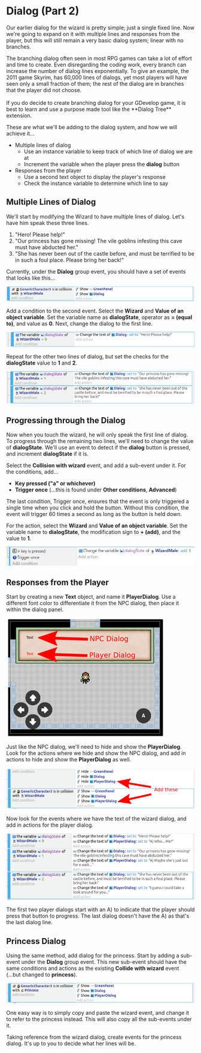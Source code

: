 # Dialog (Part 2)

Our earlier dialog for the wizard is pretty simple; just a single fixed line.
Now we're going to expand on it with multiple lines and responses from the player, but this will still remain a very basic dialog system; linear with no branches.

<div class="info">
The branching dialog often seen in most RPG games can take a lot of effort and time to create.
Even disregarding the coding work, every branch can increase the number of dialog lines exponentially.
To give an example, the 2011 game Skyrim, has 60,000 lines of dialogs, yet most players will have seen only a small fraction of them; the rest of the dialog are in branches that the player did not choose.
</div>

<div><br></div>

<div class="tip" markdown="span">
If you do decide to create branching dialog for your GDevelop game, it is best to learn and use a purpose made tool like the **Dialog Tree** extension.
</div>

These are what we'll be adding to the dialog system, and how we will achieve it...

* Multiple lines of dialog
    * Use an instance variable to keep track of which line of dialog we are at
    * Increment the variable when the player press the **dialog** button
* Responses from the player
    * Use a second text object to display the player's response
    * Check the instance variable to determine which line to say

## Multiple Lines of Dialog

We'll start by modifying the Wizard to have multiple lines of dialog.
Let's have him speak these three lines.

1. "Hero! Please help!"
2. "Our princess has gone missing! The vile goblins infesting this cave must have abducted her."
3. "She has never been out of the castle before, and must be terrified to be in such a foul place. Please bring her back!"

Currently, under the **Dialog** group event, you should have a set of events that looks like this...

![](images/showDialog.png)

Add a condition to the second event.
Select the **Wizard** and **Value of an object variable**.
Set the variable name as **dialogState**, operator as **= (equal to)**, and value as **0**.
Next, change the dialog to the first line.

![](images/multiLinesDialog1.png)

Repeat for the other two lines of dialog, but set the checks for the **dialogState** value to **1** and **2**.

![](images/multiLinesDialog2.png)

## Progressing through the Dialog

Now when you touch the wizard, he will only speak the first line of dialog.
To progress through the remaining two lines, we'll need to change the value of **dialogState**.
We'll use an event to detect if the **dialog** button is pressed, and increment **dialogState** if it is.

Select the **Collision with wizard** event, and add a sub-event under it.
For the conditions, add...

* **Key pressed ("a" or whichever)**
* **Trigger once** (...this is found under **Other conditions**, **Advanced**)

<div class="important" markdown="span">
The last condition, Trigger once, ensures that the event is only triggered a single time when you click and hold the button.
Without this condition, the event will trigger 60 times a second as long as the button is held down.
</div>

For the action, select the **Wizard** and **Value of an object variable**.
Set the variable name to **dialogState**, the modification sign to **+ (add)**, and the value to **1**.

![](images/nextDialogState.jpg)

## Responses from the Player

Start by creating a new **Text** object, and name it **PlayerDialog**.
Use a different font color to differentiate it from the NPC dialog, then place it within the dialog panel.

![](images/playerDialogPlacement.png)

Just like the NPC dialog, we'll need to hide and show the **PlayerDialog**.
Look for the actions where we hide and show the NPC dialog, and add in actions to hide and show the **PlayerDialog** as well.

![](images/hideShowPlayerDialog.png)

Now look for the events where we have the text of the wizard dialog, and add in actions for the player dialog.

![](images/playerDialogText.png)

<div class="info" markdown="span">
The first two player dialogs start with an A) to indicate that the player should press that button to progress.
The last dialog doesn't have the A) as that's the last dialog line.
</div>

## Princess Dialog

Using the same method, add dialog for the princess.
Start by adding a sub-event under the **Dialog** group event.
This new sub-event should have the same conditions and actions as the existing **Collide with wizard** event (...but changed to **princess**).

![](images/princessDialog.png)

<div class="tip">
One easy way is to simply copy and paste the wizard event, and change it to refer to the princess instead.
This will also copy all the sub-events under it.
</div>

Taking reference from the wizard dialog, create events for the princess dialog.
It's up to you to decide what her lines will be.